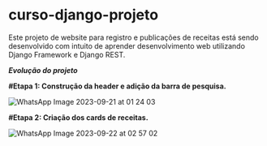# curso-django-projeto
Este projeto de website para registro e publicações de receitas está sendo desenvolvido com intuito de aprender desenvolvimento web utilizando Django Framework e Django REST. 

**_Evolução do projeto_**

**__#Etapa 1: Construção da header e adição da barra de pesquisa.__**

![WhatsApp Image 2023-09-21 at 01 24 03](https://github.com/Paulo-fernds/curso-django-projeto/assets/100871578/669af1a2-c114-465c-b805-5757cb4f65dc)

**__#Etapa 2: Criação dos cards de receitas.__**

![WhatsApp Image 2023-09-22 at 02 57 02](https://github.com/Paulo-fernds/curso-django-projeto/assets/100871578/7b2d3424-6714-4fc4-93be-65cc7b4ea175)
